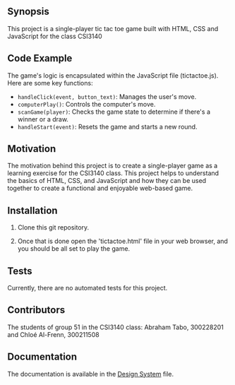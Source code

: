 ## Synopsis

This project is a single-player tic tac toe game built with HTML, CSS and JavaScript for the class CSI3140

## Code Example

The game's logic is encapsulated within the JavaScript file (tictactoe.js). Here are some key functions:

- `handleClick(event, button_text)`: Manages the user's move.
- `computerPlay()`: Controls the computer's move.
- `scanGame(player)`: Checks the game state to determine if there's a winner or a draw.
- `handleStart(event)`: Resets the game and starts a new round.


## Motivation

The motivation behind this project is to create a single-player game as a learning exercise for the CSI3140 class. This project helps to understand the basics of HTML, CSS, and JavaScript and how they can be used together to create a functional and enjoyable web-based game.

## Installation

1. Clone this git repository.

2. Once that is done open the 'tictactoe.html' file in your web browser, and you should be all set to play the game.

## Tests

Currently, there are no automated tests for this project. 

## Contributors

The students of group 51 in the CSI3140 class: Abraham Tabo, 300228201 and Chloé Al-Frenn, 300211508

## Documentation
The documentation is available in the [Design System](/docs/design_system.md) file. 

